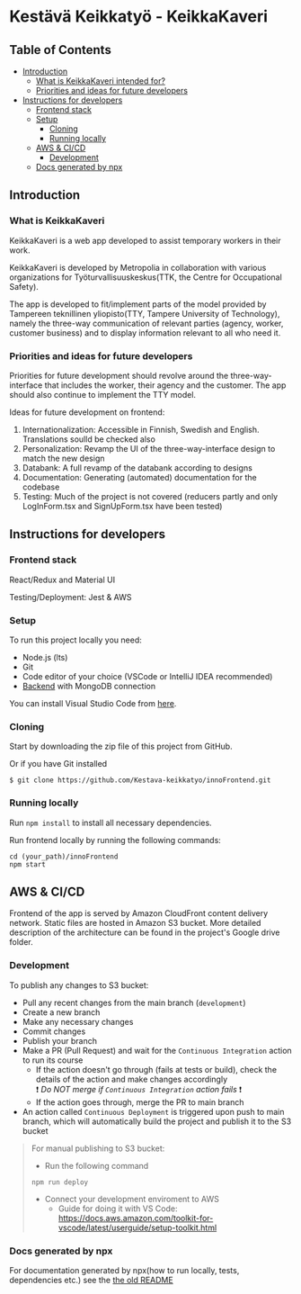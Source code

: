 # Kestävä Keikkatyö - KeikkaKaveri #

## Table of Contents ##
* [Introduction](#introduction)
  * [What is KeikkaKaveri intended for?](#what-is-keikkakaveri)
  * [Priorities and ideas for future developers](#priorities-and-ideas-for-future-developers)
* [Instructions for developers](#instructions-for-developers)
  * [Frontend stack](#frontend-stack)
  * [Setup](#setup)
    * [Cloning](#cloning)
    * [Running locally](#running-locally) 
  * [AWS & CI/CD](#aws--cicd)
    * [Development](#development)
  * [Docs generated by npx](#docs-generated-by-npx)

## Introduction

### What is KeikkaKaveri

KeikkaKaveri is a web app developed to assist temporary workers in their work.

KeikkaKaveri is developed by Metropolia in collaboration with various organizations for Työturvallisuuskeskus(TTK, the Centre for Occupational Safety). 

The app is developed to fit/implement parts of the model provided by Tampereen teknillinen yliopisto(TTY, Tampere University of Technology), namely the three-way communication of relevant parties (agency, worker, customer business) and to display information relevant to all who need it.

### Priorities and ideas for future developers

Priorities for future development should revolve around the three-way-interface that includes the worker, their agency and the customer. The app should also continue to implement the TTY model.

Ideas for future development on frontend:
  1. Internationalization: Accessible in Finnish, Swedish and English. Translations soulld be checked also
  2. Personalization: Revamp the UI of the three-way-interface design to match the new design
  3. Databank: A full revamp of the databank according to designs
  4. Documentation: Generating (automated) documentation for the codebase
  5. Testing: Much of the project is not covered (reducers partly and only LogInForm.tsx and SignUpForm.tsx have been tested)

## Instructions for developers

### Frontend stack

React/Redux and Material UI

Testing/Deployment: Jest & AWS

### Setup

To run this project locally you need:

* Node.js (lts)
* Git
* Code editor of your choice (VSCode or IntelliJ IDEA recommended)
* [Backend](https://github.com/Kestava-keikkatyo/innoBackend) with MongoDB connection

You can install Visual Studio Code from [here](https://code.visualstudio.com/).

### Cloning

Start by downloading the zip file of this project from GitHub.

Or if you have Git installed

```
$ git clone https://github.com/Kestava-keikkatyo/innoFrontend.git
```

### Running locally

Run ```npm install``` to install all necessary dependencies. 

Run frontend locally by running the following commands:

```
cd (your_path)/innoFrontend
npm start
```

## AWS & CI/CD

Frontend of the app is served by Amazon CloudFront content delivery network. Static files are hosted in Amazon S3 bucket. 
More detailed description of the architecture can be found in the project's Google drive folder.

### Development

To publish any changes to S3 bucket:

- Pull any recent changes from the main branch (`development`)
- Create a new branch
- Make any necessary changes
- Commit changes
- Publish your branch
- Make a PR (Pull Request) and wait for the `Continuous Integration` action to run its course
   - If the action doesn't go through (fails at tests or build), check the details of the action and make changes accordingly  
   ❗ _Do NOT merge if `Continuous Integration` action fails_ ❗
   - If the action goes through, merge the PR to main branch
- An action called `Continuous Deployment` is triggered upon push to main branch, which will automatically build the project and publish it to the S3 bucket

> For manual publishing to S3 bucket:
>
> - Run the following command
> ```
> npm run deploy
> ```
> - Connect your development enviroment to AWS
>    - Guide for doing it with VS Code: https://docs.aws.amazon.com/toolkit-for-vscode/latest/userguide/setup-toolkit.html

### Docs generated by npx

For documentation generated by npx(how to run locally, tests, dependencies etc.) see the [the old README](https://github.com/Kestava-keikkatyo/innoFrontend/blob/development/README_old.md)


